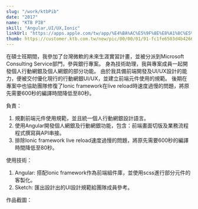 ```yaml
---
slug: "/work/ktbPib"
date: "2017"
name: "KTB PIB"
skill: "Angular,UI/UX,Ionic"
linkUrl: "https://apps.apple.com/tw/app/%E4%BA%AC%E5%9F%8E%E8%A1%8C%E5%8B%95%E9%8A%80%E8%A1%8C/id1152332043"
thumb: https://customer.ktb.com.tw/new/pic/00/00/01/91-fc1fe6503d4b4266.jpg
---
```


在碩士班期間，我參加了台灣微軟的未來生涯實習計畫，並被分派到Microsoft Consulting Service部門，參與銀行專案。
身為技術助理，我與專案成員一起開發個人行動網銀及個人網銀的部分功能。
由於我具備前端開發及UI/UX設計的能力，便被交付優化現行的行動網銀UI/UX，並建立前端元件使用的規範。
後期在專案中也協助團隊修復了Ionic framework在live reload時速度過慢的問題，將原先需要600秒的編譯時間降低至80秒。 

負責：
1. 規劃前端元件使用規範，並且統一個人行動網銀設計語言。
2. 使用Angular開發個人網銀及行動網銀功能，包含：前端畫面切版及業務流程程式撰寫與API串接。
3. 排除Ionic framework live reload速度過慢的問題，將原先需要600秒的編譯時間降低至80秒。

使用技術：
1. Angular: 搭配Ionic framework作為前端組件庫，並使用scss進行部分元件的客製化。
2. Sketch: 匯出設計出的UI設計規範給團隊成員參考。

作品截圖：